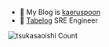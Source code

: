 - 🔭 My Blog is [kaeruspoon](https://www.kaeruspoon.net/)
- 🥢 [Tabelog](https://tabelog.com/) SRE Engineer

![tsukasaoishi Count](http://hits.dwyl.com/tsukasaoishi/tsukasaoishi.svg)
